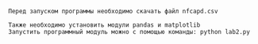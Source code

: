 ﻿	Перед запуском программы необходимо скачать файл nfcapd.csv

	Также необходимо установить модули pandas и matplotlib 
	Запустить программный модуль можно с помощью команды: python lab2.py


